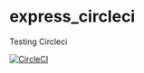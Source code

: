 # express_circleci
Testing Circleci

[![CircleCI](https://circleci.com/gh/HugoSilvaSantos/express_circleci/tree/master.svg?style=svg)](https://circleci.com/gh/HugoSilvaSantos/express_circleci/tree/master)
